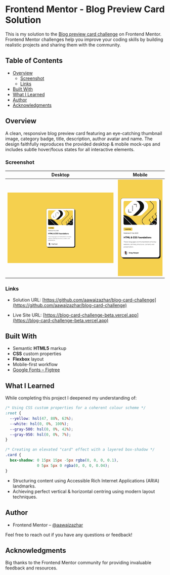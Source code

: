 # Frontend Mentor - Blog Preview Card Solution

This is my solution to the [Blog preview card challenge](https://www.frontendmentor.io/challenges/blog-preview-card-ckPaj01IcS) on Frontend Mentor. Frontend Mentor challenges help you improve your coding skills by building realistic projects and sharing them with the community.

## Table of Contents

- [Overview](#overview)
  - [Screenshot](#screenshot)
  - [Links](#links)
- [Built&nbsp;With](#built-with)
- [What&nbsp;I&nbsp;Learned](#what-i-learned)
- [Author](#author)
- [Acknowledgments](#acknowledgments)

## Overview

A clean, responsive blog preview card featuring an eye-catching thumbnail image, category badge, title, description, author avatar and name. The design faithfully reproduces the provided desktop & mobile mock-ups and includes subtle hover/focus states for all interactive elements.

### Screenshot

| Desktop | Mobile |
| ------- | ------ |
| ![Desktop Screenshot](./design/desktop-design.jpg) | ![Mobile Screenshot](./design/mobile-design.jpg) |

### Links

- Solution URL: [https://github.com/aawaizazhar/blog-card-challenge](https://github.com/aawaizazhar/blog-card-challenge)

- Live Site URL: [https://blog-card-challenge-beta.vercel.app](https://blog-card-challenge-beta.vercel.app)

## Built With

- Semantic **HTML5** markup
- **CSS** custom properties
- **Flexbox** layout
- Mobile-first workflow
- [Google Fonts – Figtree](https://fonts.google.com/specimen/Figtree)

## What I Learned

While completing this project I deepened my understanding of:

```css
/* Using CSS custom properties for a coherent colour scheme */
:root {
  --yellow: hsl(47, 88%, 63%);
  --white: hsl(0, 0%, 100%);
  --gray-500: hsl(0, 0%, 42%);
  --gray-950: hsl(0, 0%, 7%);
}
```

```css
/* Creating an elevated "card" effect with a layered box-shadow */
.card {
  box-shadow: 0 15px 15px -5px rgba(0, 0, 0, 0.1),
              0 5px 5px 0 rgba(0, 0, 0, 0.04);
}
```

- Structuring content using Accessible Rich Internet Applications (ARIA) landmarks.
- Achieving perfect vertical & horizontal centring using modern layout techniques.

## Author

- Frontend Mentor – [@aawaizazhar](https://www.frontendmentor.io/profile/aawaizazhar)


Feel free to reach out if you have any questions or feedback!

## Acknowledgments

Big thanks to the Frontend Mentor community for providing invaluable feedback and resources.
